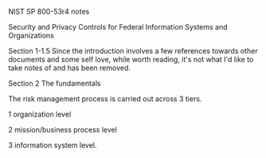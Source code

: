 NIST SP 800-53r4 notes

Security and Privacy Controls for Federal Information Systems and Organizations

Section 1-1.5  Since the introduction involves a few references towards other documents and some self love, while worth reading, it's not what I'd like to take notes of and has been removed.

Section 2 The fundamentals

The risk management process is carried out across 3 tiers.

1 organization level

2 mission/business process level

3 information system level.


